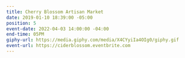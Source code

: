 ```yaml
---
title: Cherry Blossom Artisan Market
date: 2019-01-10 18:39:00 -05:00
position: 5
event-date: 2022-04-03 14:00:00 -04:00
end-time: 05PM
giphy-url: https://media.giphy.com/media/X4CYyiIa4OIg0/giphy.gif
event-url: https://ciderblossom.eventbrite.com
---
```



